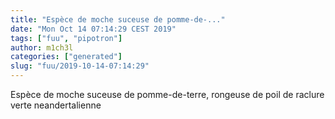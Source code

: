 ```yaml
---
title: "Espèce de moche suceuse de pomme-de-..."
date: "Mon Oct 14 07:14:29 CEST 2019"
tags: ["fuu", "pipotron"]
author: m1ch3l
categories: ["generated"]
slug: "fuu/2019-10-14-07:14:29"
---
```


Espèce de moche suceuse de pomme-de-terre, rongeuse de poil de raclure verte neandertalienne
